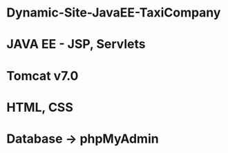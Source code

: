 # Dynamic-Site-JavaEE-TaxiCompany
# JAVA EE - JSP, Servlets 
# Tomcat v7.0
# HTML, CSS
# Database -> phpMyAdmin
